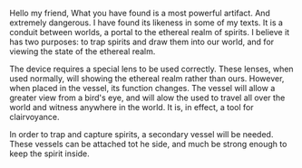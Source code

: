 Hello my friend,
What you have found is a most powerful artifact. And extremely dangerous.
I have found its likeness in some of my texts. It is a conduit between worlds, a portal to the ethereal realm of spirits. I believe it has two purposes: to trap spirits and draw them into our world, and for viewing the state of the ethereal realm. 

The device requires a special lens to be used correctly. These lenses, when used normally, will showing the ethereal realm rather than ours. However, when placed in the vessel, its function changes. The vessel will allow a greater view from a bird's eye, and will alow the used to travel all over the world and witness anywhere in the world. It is, in effect, a tool for clairvoyance.

In order to trap and capture spirits, a secondary vessel will be needed. These vessels can be attached tot he side, and much be strong enough to keep the spirit inside.